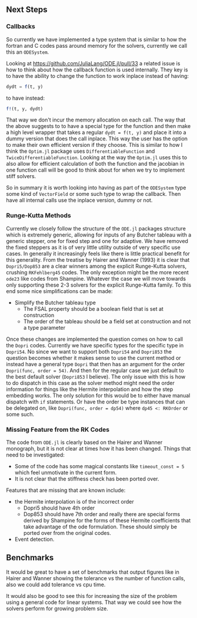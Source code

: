 ## Next Steps

### Callbacks
So currently we have implemented a type system that is similar to how the
fortran and C codes pass around memory for the solvers, currently we call this
an `ODESystem`.

Looking at https://github.com/JuliaLang/ODE.jl/pull/33 a related issue is how to
think about how the callback function is used internally. They key is to have
the ability to change the function to work inplace instead of having:
```jl
dydt = f(t, y)
```
to have instead:
```jl
f!(t, y, dydt)
```
That way we don't incur the memory allocation on each call. The way that the
above suggests to to have a special type for the function and then make a high
level wrapper that takes a regular ```dydt = f(t, y)``` and place it into a
dummy version that does the call inplace. This way the user has the option to
make their own efficient version if they choose. This is similar to how I think
the `Optim.jl` package uses `DifferentiableFunction` and
`TwiceDifferentiableFunction`. Looking at the way the `Optim.jl` uses this to
also allow for efficient calculation of both the function and the jacobian in
one function call will be good to think about for when we try to implement
stiff solvers.

So in summary it is worth looking into having as part of the `ODESystem` type
some kind of `VectorField` or some such type to wrap the callback. Then have
all internal calls use the inplace version, dummy or not.

### Runge-Kutta Methods
Currently we closely follow the structure of the `ODE.jl` packages structure
which is extremely generic, allowing for inputs of any Butcher tableau with
a generic stepper, one for fixed step and one for adaptive. We have removed
the fixed steppers as it is of very little utility outside of very specific
use cases. In generally it increasingly feels like there is little practical
benefit for this generality. From the treatise by Hairer and Wanner (1993) it
is clear that `Dopri5/Dop853` are a clear winners among the explicit Runge-Kutta
solvers, crushing `RKFehlberg45` codes. The only exception might be the more
recent `ode23` like codes from Shampine. Whatever the case we will move towards
only supporting these 2-3 solvers for the explicit Runge-Kutta family. To this
end some nice simplifications can be made:

* Simplify the Butcher tableau type
    * The FSAL property should be a boolean field that is set at construction
    * The order of the tableau should be a field set at construction and not a
      type parameter

Once these changes are implemented the question comes on how to call the `Dopri`
codes. Currently we have specific types for the specific type in `Dopri54`.
No since we want to support both `Dopri54` and `Dopri853` the question becomes
whether it makes sense to use the current method or instead have a general
type `Dopri` that then has an argument for the order `Dopri(func, order = 54)`.
And then for the regular case we just default to the best default solver
(`Dopri853` I believe). The only issue with this is how to do dispatch in this
case as the solver method might need the order information for things like
the Hermite interpolation and how the step embedding works. The only solution
for this would be to either have manual dispatch with `if` statements. Or have
the order be type instances that can be delegated on, like
`Dopri(func, order = dp54)` where `dp45 <: RKOrder` or some such.

### Missing Feature from the RK Codes
The code from `ODE.jl` is clearly based on the Hairer and Wanner monograph, but
it is not clear at times how it has been changed. Things that need to be
investigated:

* Some of the code has some magical constants like `timeout_const = 5` which
  feel unmotivate in the current form.
* It is not clear that the stiffness check has been ported over.

Features that are missing that are known include:
* the Hermite interpolation is of the incorrect order
    * Dopri5 should have 4th order
    * Dop853 should have 7th order
  and really there are special forms derived by Shampine for the forms of these
  Hermite coefficients that take advantage of the ode formulation. These
  should simply be ported over from the original codes.
* Event detection.

## Benchmarks
It would be great to have a set of benchmarks that output figures like in
Hairer and Wanner showing the tolerance vs the number of function calls, also
we could add tolerance vs cpu time.

It would also be good to see this for increasing the size of the problem using
a general code for linear systems. That way we could see how the solvers
perform for growing problem size.
